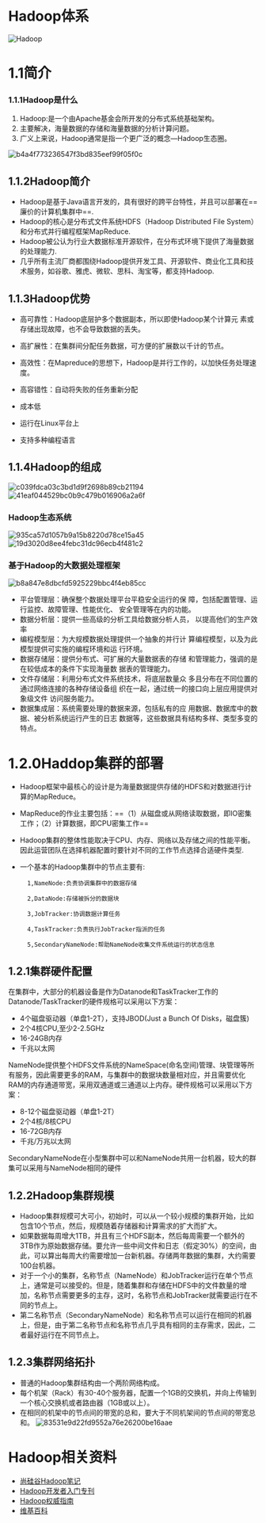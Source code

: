 # Hadoop体系
![Hadoop](https://github.com/HDZ12/Big-Data-System/assets/99587726/73ee3637-bc97-4b5a-b231-2213a1dc4d11)
# 1.1简介

### 1.1.1Hadoop是什么

1. Hadoop:是一个由Apache基金会所开发的分布式系统基础架构。
2. 主要解决，海量数据的存储和海量数据的分析计算问题。
3. 广义上来说，Hadoop通常是指一个更广泛的概念—Hadoop生态圈。

![b4a4f773236547f3bd835eef99f05f0c](https://github.com/HDZ12/Big-Data-System/assets/99587726/5af5107f-0328-4923-bd2c-737d21de284f)


## 1.1.2Hadoop简介

- Hadoop是基于Java语言开发的，具有很好的跨平台特性，并且可以部署在==廉价的计算机集群中==.
- Hadoop的核心是分布式文件系统HDFS（Hadoop Distributed File System）和分布式并行编程框架MapReduce.
- Hadoop被公认为行业大数据标准开源软件，在分布式环境下提供了海量数据的处理能力.
- 几乎所有主流厂商都围绕Hadoop提供开发工具、开源软件、商业化工具和技术服务，如谷歌、雅虎、微软、思科、淘宝等，都支持Hadoop.

## 1.1.3Hadoop优势

- 高可靠性：Hadoop底层护多个数据副本，所以即使Hadoop某个计算元
素或存储出现故障，也不会导致数据的丢失。

- 高扩展性：在集群间分配任务数据，可方便的扩展数以千计的节点。
- 高效性：在Mapreduce的思想下，Hadoop是并行工作的，以加快任务处理速度。
- 高容错性：自动将失败的任务重新分配
- 成本低
- 运行在Linux平台上
- 支持多种编程语言

## 1.1.4Hadoop的组成
![c039fdca03c3bd1d9f2698b89cb21194](https://github.com/HDZ12/Big-Data-System/assets/99587726/1ba2f5f9-dcfa-4ded-aeeb-d6ebd73e2b0f)\
![41eaf044529bc0b9c479b016906a2a6f](https://github.com/HDZ12/Big-Data-System/assets/99587726/8dbc67ef-1fd6-4365-8c2d-9e793425893e)
### Hadoop生态系统
![935ca57d1057b9a15b8220d78ce15a45](https://github.com/HDZ12/Big-Data-System/assets/99587726/c1bdccb7-3228-4661-87b0-4ab1c3ba1cd8)
![19d3020d8ee4febc31dc96ecb4f481c2](https://github.com/HDZ12/Big-Data-System/assets/99587726/0c57ad4d-9f27-4d4e-80fa-afcb89ce8369)
### 基于Hadoop的大数据处理框架
![b8a847e8dbcfd5925229bbc4f4eb85cc](https://github.com/HDZ12/Big-Data-System/assets/99587726/e4557fe4-4941-48b9-8c8d-9912eb516330)
- 平台管理层：确保整个数据处理平台平稳安全运行的保
障，包括配置管理、运行监控、故障管理、性能优化、
安全管理等在内的功能。
- 数据分析层：提供一些高级的分析工具给数据分析人员，
以提高他们的生产效率
- 编程模型层：为大规模数据处理提供一个抽象的并行计
算编程模型，以及为此模型提供可实施的编程环境和运
行环境。
- 数据存储层：提供分布式、可扩展的大量数据表的存储
和管理能力，强调的是在较低成本的条件下实现海量数
据表的管理能力。
- 文件存储层：利用分布式文件系统技术，将底层数量众
多且分布在不同位置的通过网络连接的各种存储设备组
织在一起，通过统一的接口向上层应用提供对象级文件
访问服务能力。
- 数据集成层：系统需要处理的数据来源，包括私有的应
用数据、数据库中的数据、被分析系统运行产生的日志
数据等，这些数据具有结构多样、类型多变的特点。

# 1.2.0Haddop集群的部署

- Hadoop框架中最核心的设计是为海量数据提供存储的HDFS和对数据进行计算的MapReduce。
- MapReduce的作业主要包括：==（1）从磁盘或从网络读取数据，即IO密集工作；（2）计算数据，即CPU密集工作==
- Hadoop集群的整体性能取决于CPU、内存、网络以及存储之间的性能平衡。因此运营团队在选择机器配置时要针对不同的工作节点选择合适硬件类型.
- 一个基本的Hadoop集群中的节点主要有:
  
        1,NameNode:负责协调集群中的数据存储
  
        2,DataNode:存储被拆分的数据块
  
        3,JobTracker:协调数据计算任务
  
        4,TaskTracker:负责执行JobTracker指派的任务
  
        5,SecondaryNameNode:帮助NameNode收集文件系统运行的状态信息

## 1.2.1集群硬件配置

在集群中，大部分的机器设备是作为Datanode和TaskTracker工作的Datanode/TaskTracker的硬件规格可以采用以下方案：

- 4个磁盘驱动器（单盘1-2T），支持JBOD(Just a Bunch Of Disks，磁盘簇)
- 2个4核CPU,至少2-2.5GHz
- 16-24GB内存
- 千兆以太网

NameNode提供整个HDFS文件系统的NameSpace(命名空间)管理、块管理等所有服务，因此需要更多的RAM，与集群中的数据块数量相对应，并且需要优化RAM的内存通道带宽，采用双通道或三通道以上内存。硬件规格可以采用以下方案：

- 8-12个磁盘驱动器（单盘1-2T）
- 2个4核/8核CPU
- 16-72GB内存
- 千兆/万兆以太网

SecondaryNameNode在小型集群中可以和NameNode共用一台机器，较大的群集可以采用与NameNode相同的硬件

## 1.2.2Hadoop集群规模

- Hadoop集群规模可大可小，初始时，可以从一个较小规模的集群开始，比如包含10个节点，然后，规模随着存储器和计算需求的扩大而扩大。
- 如果数据每周增大1TB，并且有三个HDFS副本，然后每周需要一个额外的3TB作为原始数据存储。要允许一些中间文件和日志（假定30%）的空间，由此，可以算出每周大约需要增加一台新机器。存储两年数据的集群，大约需要100台机器。
- 对于一个小的集群，名称节点（NameNode）和JobTracker运行在单个节点上，通常是可以接受的。但是，随着集群和存储在HDFS中的文件数量的增加，名称节点需要更多的主存，这时，名称节点和JobTracker就需要运行在不同的节点上。
- 第二名称节点（SecondaryNameNode）和名称节点可以运行在相同的机器上，但是，由于第二名称节点和名称节点几乎具有相同的主存需求，因此，二者最好运行在不同节点上。

## 1.2.3集群网络拓扑

- 普通的Hadoop集群结构由一个两阶网络构成。
- 每个机架（Rack）有30-40个服务器，配置一个1GB的交换机，并向上传输到一个核心交换机或者路由器（1GB或以上）。
- 在相同的机架中的节点间的带宽的总和，要大于不同机架间的节点间的带宽总和。
![83531e9d22fd9552a76e26200be16aae](https://github.com/HDZ12/Big-Data-System/assets/99587726/61af3658-1ad6-41f0-bf4a-7a80d80a4896)
# Hadoop相关资料
- [尚硅谷Hadoop笔记](https://github.com/HDZ12/Big-Data-System/blob/main/Hadoop/book/02_%E5%B0%9A%E7%A1%85%E8%B0%B7%E5%A4%A7%E6%95%B0%E6%8D%AE%E6%8A%80%E6%9C%AF%E4%B9%8BHadoop%EF%BC%88%E5%85%A5%E9%97%A8%EF%BC%89V3.3_20231029185952.pdf)
- [Hadoop开发者入门专刊](https://github.com/HDZ12/Big-Data-System/blob/main/Hadoop/book/Hadoop%E5%BC%80%E5%8F%91%E8%80%85%E5%85%A5%E9%97%A8%E4%B8%93%E5%88%8A.pdf)
- [Hadoop权威指南](https://github.com/HDZ12/Big-Data-System/blob/main/Hadoop/book/Hadoop%E6%9D%83%E5%A8%81%E6%8C%87%E5%8D%97(%E7%AC%AC2%E7%89%88).pdf)
- [维基百科](https://en.wikipedia.org/wiki/Apache_Hadoop)

